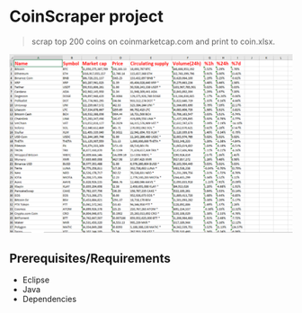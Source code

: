 # CoinScraper project

> scrap top 200 coins on coinmarketcap.com and print to coin.xlsx.

![Sample output](https://github.com/hlongn2469/CoinScraper/blob/main/Screenshot%202021-04-28%20134430.png)

## Prerequisites/Requirements
* Eclipse 
* Java
* Dependencies
